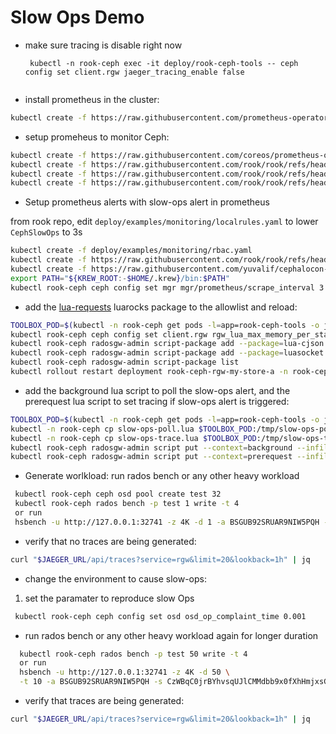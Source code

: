 
# Slow Ops Demo

* make sure tracing is disable right now
  ```
   kubectl -n rook-ceph exec -it deploy/rook-ceph-tools -- ceph config set client.rgw jaeger_tracing_enable false
   
  ```
* install prometheus in the cluster:

```bash
kubectl create -f https://raw.githubusercontent.com/prometheus-operator/prometheus-operator/refs/heads/main/bundle.yaml
```

* setup promeheus to monitor Ceph:

```bash
kubectl create -f https://raw.githubusercontent.com/coreos/prometheus-operator/v0.71.1/bundle.yaml
kubectl create -f https://raw.githubusercontent.com/rook/rook/refs/heads/master/deploy/examples/monitoring/service-monitor.yaml
kubectl create -f https://raw.githubusercontent.com/rook/rook/refs/heads/master/deploy/examples/monitoring/prometheus.yaml
kubectl create -f https://raw.githubusercontent.com/rook/rook/refs/heads/master/deploy/examples/monitoring/prometheus-service.yaml
```

* Setup prometheus alerts with slow-ops alert in prometheus

from rook repo, edit `deploy/examples/monitoring/localrules.yaml` to lower
`CephSlowOps` to 3s

```bash
kubectl create -f deploy/examples/monitoring/rbac.yaml
kubectl create -f https://raw.githubusercontent.com/rook/rook/refs/heads/master/deploy/examples/monitoring/prometheus-service.yaml
kubectl create -f https://raw.githubusercontent.com/yuvalif/cephalocon-24-demo/refs/heads/main/localrules.yaml
export PATH="${KREW_ROOT:-$HOME/.krew}/bin:$PATH"
kubectl rook-ceph ceph config set mgr mgr/prometheus/scrape_interval 3
```

* add the [lua-requests](https://github.com/JakobGreen/lua-requests) luarocks
  package to the allowlist and reload:

```bash
TOOLBOX_POD=$(kubectl -n rook-ceph get pods -l=app=rook-ceph-tools -o jsonpath='{.items[0].metadata.name}')
kubectl rook-ceph ceph config set client.rgw rgw_lua_max_memory_per_state 512K
kubectl rook-ceph radosgw-admin script-package add --package=lua-cjson --allow-compilation
kubectl rook-ceph radosgw-admin script-package add --package=luasocket --allow-compilation
kubectl rook-ceph radosgw-admin script-package list
kubectl rollout restart deployment rook-ceph-rgw-my-store-a -n rook-ceph
```

* add the background lua script to poll the slow-ops alert, and the prerequest
  lua script to set tracing if slow-ops alert is triggered:

```bash
TOOLBOX_POD=$(kubectl -n rook-ceph get pods -l=app=rook-ceph-tools -o jsonpath='{.items[0].metadata.name}')
kubectl -n rook-ceph cp slow-ops-poll.lua $TOOLBOX_POD:/tmp/slow-ops-poll.lua
kubectl -n rook-ceph cp slow-ops-trace.lua $TOOLBOX_POD:/tmp/slow-ops-trace.lua
kubectl rook-ceph radosgw-admin script put --context=background --infile /tmp/slow-ops-poll.lua
kubectl rook-ceph radosgw-admin script put --context=prerequest --infile /tmp/slow-ops-trace.lua
```

* Generate worlkload:
run rados bench or any other heavy workload

```bash
 kubectl rook-ceph ceph osd pool create test 32 
 kubectl rook-ceph rados bench -p test 1 write -t 4
 or run
 hsbench -u http://127.0.0.1:32741 -z 4K -d 1 -a BSGUB92SRUAR9NIW5PQH -s CzWBqC0jrBYhvsqUJlCMMdbb9x0fXhHmjxsG9Nsb
```

* verify that no traces are being generated:

```bash
curl "$JAEGER_URL/api/traces?service=rgw&limit=20&lookback=1h" | jq
```

* change the environment to cause slow-ops:

1. set the paramater to reproduce slow Ops

```bash
 kubectl rook-ceph ceph config set osd osd_op_complaint_time 0.001
```

* run rados bench or any other heavy workload again for longer duration

```bash
  kubectl rook-ceph rados bench -p test 50 write -t 4 
  or run
  hsbench -u http://127.0.0.1:32741 -z 4K -d 50 \
  -t 10 -a BSGUB92SRUAR9NIW5PQH -s CzWBqC0jrBYhvsqUJlCMMdbb9x0fXhHmjxsG9Nsb
```

* verify that traces are being generated:

```bash
curl "$JAEGER_URL/api/traces?service=rgw&limit=20&lookback=1h" | jq
```
